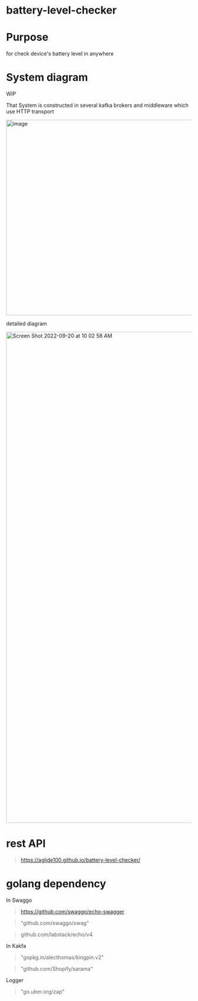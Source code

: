 # battery-level-checker

# Purpose

for check device's battery level in anywhere

# System diagram

WIP

That System is constructed in several kafka brokers and middleware which use HTTP transport

<img width="530" alt="image" src="https://user-images.githubusercontent.com/35767154/185879467-d1d8eb77-135a-46c5-a467-b3544597dabb.png">

detailed diagram

<img width="1331" alt="Screen Shot 2022-09-20 at 10 02 58 AM" src="https://user-images.githubusercontent.com/35767154/191145000-cf4901ca-224b-4450-b189-b00ffeb19af7.png">


# rest API

> https://aglide100.github.io/battery-level-checker/

# golang dependency

In Swaggo

> https://github.com/swaggo/echo-swagger

> "github.com/swaggo/swag"

> github.com/labstack/echo/v4

In Kakfa

> "gopkg.in/alecthomas/kingpin.v2"

> "github.com/Shopify/sarama"

Logger

> "go.uber.org/zap"
